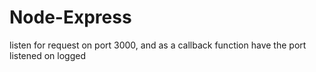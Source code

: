 # Node-Express
listen for request on port 3000, and as a callback function have the port listened on logged
